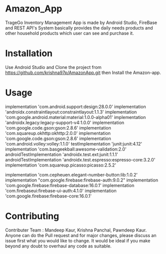 # Amazon_App
TrageGo Inventory Management App is made by Android Studio, FireBase and REST API's System basically provides the daily needs products and other household products which user can see and purchase it.

# Installation
Use Android Studio and Clone the project from https://github.com/krishna97p/AmazonApp.git then Install the Amazon-app. 

# Usage
implementation 'com.android.support:design:28.0.0'
implementation 'androidx.constraintlayout:constraintlayout:1.1.3'
implementation 'com.google.android.material:material:1.0.0-alpha01'
implementation 'androidx.legacy:legacy-support-v4:1.0.0'
implementation 'com.google.code.gson:gson:2.8.6'
implementation 'com.squareup.okhttp:okhttp:2.0.0'
implementation 'com.google.code.gson:gson:2.8.6'
implementation 'com.android.volley:volley:1.1.0'
testImplementation 'junit:junit:4.12'
implementation 'com.basgeekball:awesome-validation:2.0'
androidTestImplementation 'androidx.test.ext:junit:1.1.1'
androidTestImplementation 'androidx.test.espresso:espresso-core:3.2.0'
implementation 'com.squareup.picasso:picasso:2.5.2'

implementation 'com.cepheuen.elegant-number-button:lib:1.0.2'
implementation "com.google.firebase:firebase-auth:9.0.2"
implementation 'com.google.firebase:firebase-database:16.0.1'
implementation 'com.firebaseui:firebase-ui-auth:4.1.0'
implementation 'com.google.firebase:firebase-core:16.0.1'

# Contributing
Contributer Team : Mandeep Kaur, Krishna Panchal, Pawndeep Kaur. Anyone can do the Pull request and for major changes, please discuss an issue first what you would like to change. It would be ideal if you make beyond any doubt to overhaul any code as suitable.

